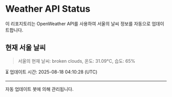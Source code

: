 
# Weather API Status

이 리포지토리는 OpenWeather API를 사용하여 서울의 날씨 정보를 자동으로 업데이트합니다.

## 현재 서울 날씨
> 서울의 현재 날씨: broken clouds, 온도: 31.09°C, 습도: 65%

⏳ 업데이트 시간: 2025-08-18 04:10:28 (UTC)

---
자동 업데이트 봇에 의해 관리됩니다.
